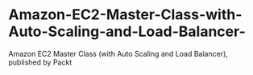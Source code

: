 # Amazon-EC2-Master-Class-with-Auto-Scaling-and-Load-Balancer-
Amazon EC2 Master Class (with Auto Scaling and Load Balancer), published by Packt
